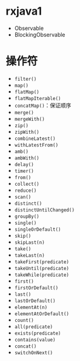 # rxjava1

- Observable
- BlockingObservable

# 操作符

- `filter()`
- `map()`
- `flatMap()`
- `flatMapIterable()`
- `concatMap()`：保证顺序
- `merge()`
- `mergeWith()`
- `zip()`
- `zipWith()`
- `combineLatest()`
- `withLatestFrom()`
- `amb()`
- `ambWith()`
- `delay()`
- `timer()`
- `from()`
- `collect()`
- `reduce()`
- `scan()`
- `distinct()`
- `distinctUntilChanged()`
- `groupBy()`
- `single()`
- `singleOrDefault()`
- `skip()`
- `skipLast(n)`
- `take()`
- `takeLast(n)`
- `takeFirst(predicate)`
- `takeUntil(predicate)`
- `takeWhile(predicate)`
- `first()`
- `firstOrDefault()`
- `last()`
- `lastOrDefault()`
- `elementAt(n)`
- `elementAtOrDefault()`
- `count()`
- `all(predicate)`
- `exists(predicate)`
- `contains(value)`
- `concat()`
- `switchOnNext()`